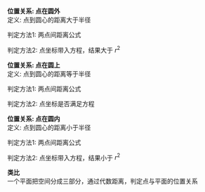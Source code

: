 **位置关系: 点在圆外**  
定义: 点到圆心的距离大于半径  
  
判定方法1: 两点间距离公式  
  
判定方法2: 点坐标带入方程，结果大于 $r^2$  
  
**位置关系: 点在圆上**  
定义: 点到圆心的距离等于半径  
  
判定方法1: 两点间距离公式  
  
判定方法2: 点坐标是否满足方程  
  
**位置关系: 点在圆内**  
定义: 点到圆心的距离小于半径  
  
判定方法1: 两点间距离公式  
  
判定方法2: 点坐标带入方程，结果小于 $r^2$  
  
**类比**  
一个平面把空间分成三部分，通过代数距离，判定点与平面的位置关系  
